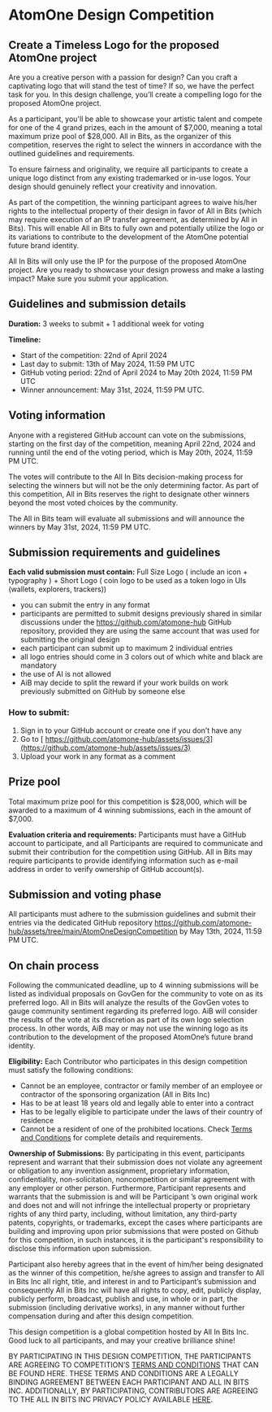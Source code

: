 # AtomOne Design Competition

## Create a Timeless Logo for the proposed AtomOne project

Are you a creative person with a passion for design? Can you craft a captivating logo that will stand the test of time? If so, we have the perfect task for you. In this design challenge, you’ll create a compelling logo for the proposed AtomOne project.

As a participant, you'll be able to showcase your artistic talent and compete for one of the 4 grand prizes, each in the amount of $7,000, meaning a total maximum prize pool of $28,000. All in Bits, as the organizer of this competition, reserves the right to select the winners in accordance with the outlined guidelines and requirements.

To ensure fairness and originality, we require all participants to create a unique logo distinct from any existing trademarked or in-use logos. Your design should genuinely reflect your creativity and innovation. 

As part of the competition, the winning participant agrees to waive his/her rights to the intellectual property of their design in favor of All in Bits (which may require execution of an IP transfer agreement, as determined by All in Bits). This will enable All in Bits to fully own and potentially utilize the logo or its variations to contribute to the development of the AtomOne potential future brand identity. 

All In Bits will only use the IP for the purpose of the proposed AtomOne project.
Are you ready to showcase your design prowess and make a lasting impact? Make sure you submit your application.

## Guidelines and submission details

**Duration:** 3 weeks to submit + 1 additional week for voting

**Timeline:**

- Start of the competition: 22nd of April 2024
- Last day to submit: 13th of May 2024, 11:59 PM UTC
- GitHub voting period: 22nd of April 2024 to May 20th 2024, 11:59 PM UTC
- Winner announcement: May 31st, 2024, 11:59 PM UTC.

## Voting information

Anyone with a registered GitHub account can vote on the submissions, starting on the first day of the competition, meaning April 22nd, 2024  and running until the end of the voting period, which is May 20th, 2024, 11:59 PM UTC. 

The votes will contribute to the All In Bits decision-making process for selecting the winners but will not be the only determining factor. As part of this competition, All in Bits reserves the right to designate other winners beyond the most voted choices by the community.

The All in Bits team will evaluate all submissions and will announce the winners by May 31st, 2024, 11:59 PM UTC.

## Submission requirements and guidelines

**Each valid submission must contain:** Full Size Logo ( include an icon + typography ) + Short Logo ( coin logo to be used as a token logo in UIs (wallets, explorers, trackers))

* you can submit the entry in any format 
* participants are permitted to submit designs previously shared in similar discussions under the https://github.com/atomone-hub GitHub repository, provided they are using the same account that was used for submitting the original design
* each participant can submit up to maximum 2 individual entries
* all logo entries should come in 3 colors out of which white and black are mandatory
* the use of AI is not allowed
* AiB may decide to split the reward if your work builds on work previously submitted on GitHub by someone else

### How to submit:
1. Sign in to your GitHub account or create one if you don’t have any
2. Go to [ https://github.com/atomone-hub/assets/issues/3](https://github.com/atomone-hub/assets/issues/3)
3. Upload your work in any format as a comment

## Prize pool

Total maximum prize pool for this competition is $28,000, which will be awarded to a maximum of 4 winning submissions, each in the amount of $7,000.

**Evaluation criteria and requirements:**
Participants must have a GitHub account to participate, and all Participants are required to communicate and submit their contribution for the competition using GitHub. All in Bits may require participants to provide identifying information such as e-mail address in order to verify ownership of GitHub account(s). 

## Submission and voting phase

All participants must adhere to the submission guidelines and submit their entries via the dedicated GitHub repository https://github.com/atomone-hub/assets/tree/main/AtomOneDesignCompetition by May 13th, 2024, 11:59 PM UTC. 

## On chain process

Following the communicated deadline, up to 4 winning submissions will be listed as individual proposals on GovGen for the community to vote on as its preferred logo. All in Bits will analyze the results of the GovGen votes to gauge community sentiment regarding its preferred logo. AiB will consider the results of the vote at its discretion as part of its own logo selection process. In other words, AiB may or may not use the winning logo as its contribution to the development of the proposed AtomOne’s future brand identity.

**Eligibility:** Each Contributor who participates in this design competition must satisfy the following conditions: 

- Cannot be an employee, contractor or family member of an employee or contractor of the sponsoring organization (All in Bits Inc)
- Has to be at least 18 years old and legally able to enter into a contract 
- Has to be legally eligible to participate under the laws of their country of residence
- Cannot be a resident of one of the prohibited locations. Check [Terms and Conditions](https://docs.google.com/document/d/1h7WKiXaDI8kiG31qU-k7slDlkwJV5c1A3cF-x7pLp0U/edit?usp=sharing) for complete details and requirements.

**Ownership of Submissions:** By participating in this event, participants represent and warrant that their submission does not violate any agreement or obligation to any invention assignment, proprietary information, confidentiality, non-solicitation, noncompetition or similar agreement with any employer or other person. Furthermore, Participant  represents and warrants that the submission is and will be Participant ’s own original work and does not and will not infringe the intellectual property or proprietary rights of any third party, including, without limitation, any third-party patents, copyrights, or trademarks, except the cases where participants are building and improving upon prior submissions that were posted on Github for this competition, in such instances, it is the participant's responsibility to disclose this information upon submission.

Participant also hereby agrees that in the event of him/her being designated as the winner of this competition, he/she agrees to assign and transfer to All in Bits Inc all right, title, and interest in and to Participant’s submission and consequently All in Bits Inc will have all rights to copy, edit, publicly display, publicly perform, broadcast, publish and use, in whole or in part, the submission (including derivative works), in any manner without further compensation during and after this design competition.

This design competition is a global competition hosted by All In Bits Inc.
Good luck to all participants, and may your creative brilliance shine!

BY PARTICIPATING IN THIS DESIGN COMPETITION, THE PARTICIPANTS ARE AGREEING TO COMPETITION’S [TERMS AND CONDITIONS](https://docs.google.com/document/d/1h7WKiXaDI8kiG31qU-k7slDlkwJV5c1A3cF-x7pLp0U/edit?usp=sharing) THAT CAN BE FOUND HERE. THESE TERMS AND CONDITIONS ARE A LEGALLY BINDING AGREEMENT BETWEEN EACH PARTICIPANT AND ALL IN BITS INC. ADDITIONALLY, BY PARTICIPATING, CONTRIBUTORS ARE AGREEING TO THE ALL IN BITS INC PRIVACY POLICY AVAILABLE [HERE](https://allinbits.com/privacy/).





